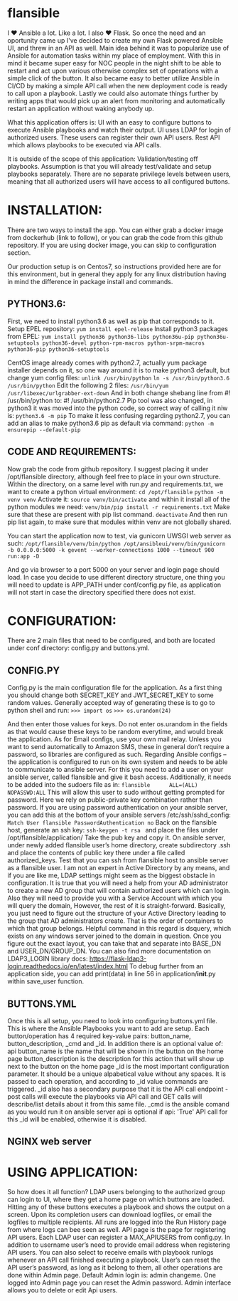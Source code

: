 # flansible

I ❤ Ansible a lot. Like a lot. I also ❤ Flask. So once the need and an oportunity came up I've decided to create my own Flask powered Ansible UI, and threw in an API as well.
Main idea behind it was to popularize use of Ansible for automation tasks within my place of employment. With this in mind it became super easy for NOC people in the night shift to be able to restart and act upon various otherwise complex set of operations with a simple click of the button.
It also became easy to better utilize Ansible in CI/CD by making a simple API call when the new deployment code is ready to call upon a playbook. Lastly we could also automate things further by writing apps that would pick up an alert from monitoring and automatically restart an application without waking anybody up.

What this application offers is: 
UI with an easy to configure buttons to execute Ansible playbooks and watch their output.
UI uses LDAP for login of authorized users. These users can register their own API users.
Rest API which allows playbooks to be executed via API calls.


It is outside of the scope of this application: 
Validation/testing off playbooks. Assumption is that you will already test/validate and setup playbooks separately.
There are no separate privilege levels between users, meaning that all authorized users will have access to all configured buttons.


# INSTALLATION:

There are two ways to install the app. You can either grab a docker image from dockerhub (link to follow), or you can grab the code from this github repository.
If you are using docker image, you can skip to configuration section.

Our production setup is on Centos7, so instructions provided here are for this environment, but in general they apply for any linux distribution having in mind the difference in package install and commands.

## PYTHON3.6:

First, we need to install python3.6 as well as pip that corresponds to it.
Setup EPEL repository:
`yum install epel-release`
Install python3 packages from EPEL:
`yum install python36 python36-libs python36u-pip python36u-setuptools python36-devel python-rpm-macros python-srpm-macros python36-pip python36-setuptools`

CentOS image already comes with python2.7, actually yum package installer depends on it, so one way around it is to make python3 default, but change yum config files:
`unlink /usr/bin/python`
`ln -s /usr/bin/python3.6 /usr/bin/python`
Edit the following 2 files:
`/usr/bin/yum`
`/usr/libexec/urlgrabber-ext-down`
And in both change shebang line from #! /usr/bin/python to: #! /usr/bin/python2.7
Pip tool was also changed, in python3 it was moved into the python code, so correct way of calling it niw is: 
`python3.6 -m pip`
To make it less confusing regarding python2.7, you can add an alias to make python3.6 pip as default via command:
`python -m ensurepip --default-pip`

## CODE AND REQUIREMENTS:

Now grab the code from github repository. I suggest placing it under /opt/flansible directory, although feel free to place in your own structure. Within the directory, on a same level with run.py and requirements.txt, we want to create a python virtual environment:
`cd /opt/flansible`
`python -m venv venv`
Activate it:
`source venv/bin/activate`
and within it install all of the python modules we need:
`venv/bin/pip install -r requirements.txt`
Make sure that these are present with pip list command.
`deactivate`
And then run pip list again, to make sure that modules within venv are not globally shared. 

You can start the application now to test, via gunicorn UWSGI web server as such:
`/opt/flansible/venv/bin/python /opt/ansibleui/venv/bin/gunicorn -b 0.0.0.0:5000 -k gevent --worker-connections 1000 --timeout 900 run:app -D`

And go via browser to a port 5000 on your server and login page should load.
In case you decide to use different directory structure, one thing you will need to update is APP_PATH under conf/config.py file, as application will not start in case the directory specified there does not exist.

# CONFIGURATION:

There are 2 main files that need to be configured, and both are located under conf directory: config.py and buttons.yml.

## CONFIG.PY

Config.py is the main configuration file for the application. 
As a first thing you should change both SECRET_KEY and JWT_SECRET_KEY to some random values.
Generally accepted way of generating these is to go to python shell and run: 
`>>> import os`
`>>> os.urandom(24)`
 
 And then enter those values for keys. Do not enter os.urandom in the fields as that would cause these keys to be random everytime, and would break the application.
As for Email configs, use your own mail relay. Unless you want to send automatically to Amazon SMS, these in general don’t require a password, so libraries are configured as such.
Regarding Ansible configs – the application is configured to run on its own system and needs to be able to communicate to ansible server. For this you need to add a user on your ansible server, called flansible and give it bash access. Additionally, it needs to be added into the sudoers file as in:
`flansible      ALL=(ALL) NOPASSWD:ALL`
This will allow this user to sudo without getting prompted for password. Here we rely on public-private key combination rather than password. If you are using password authentication on your ansible server, you can add this at the bottom of your ansible servers /etc/ssh/sshd_config:
`Match User flansible
                 PasswordAuthentication no`
 Back on the flansible host, generate an ssh key:
  `ssh-keygen -t rsa `
and place the files under /opt/flansible/application/
Take the pub key and copy it. On ansible server, under newly added flansible user’s home directory, create subdirectory .ssh and place the contents of public key there under a file called authorized_keys.
Test that you can ssh from flansible host to ansible server as a flansible user.
I am not an expert in Active Directory by any means, and if you are like me, LDAP settings might seem as the biggest obstacle in configuration. It is true that you will need a help from your AD administrator to create a new AD group that will contain authorized users which can login. Also they will need to provide you with a Service Account with which you will query the domain, However, the rest of it is straight-forward. Basically, you just need to figure out the structure of your Active Directory leading to the group that AD administrators create.  That is the order of containers to which that group belongs. 
Helpful command in this regard is dsquery, which exists on any windows server joined to the domain in question.  Once you figure out the exact layout, you can take that and separate into BASE_DN and USER_DN/GROUP_DN.  You can also find more documentation on LDAP3_LOGIN library docs: https://flask-ldap3-login.readthedocs.io/en/latest/index.html 
To debug further from an application side, you can add print(data) in line 56 in application/__init__.py within save_user function.

## BUTTONS.YML

Once this is all setup, you need to look into configuring buttons.yml file.
This is where the Ansible Playbooks you want to add are setup.
Each button/operation has 4 required key-value pairs: button_name, button_description, _cmd and _id.
In addition there is an optional value of: api
button_name is the name that will be shown in the button on the home page
button_description is the description for this action that will show up next to the button on the home page
_id is the most important configuration parameter. It should be a unique alpabetical value without any spaces. It is passed to each operation, and according to _id value commands are triggered.
_id also has a secondary purpose that it is the API call endpoint - post calls will execute the playbooks via API call and GET calls will describe/list details about it from this same file.
_cmd is the ansible comand as you would run it on ansible server
api is optional if api: 'True' API call for this _id will be enabled, otherwise it is disabled.

## NGINX web server

# USING APPLICATION:

So how does it all function? LDAP users belonging to the authorized group can login to UI, where they get a home page on which buttons are loaded. Hitting any of these buttons executes a playbook and shows the output on a screen. Upon its completion users can download logfiles, or email the logfiles to multiple recipients. All runs are logged into the Run History page from where logs can bee seen as well. 
API page is the page for registering API users. Each LDAP user can register a MAX_APIUSERS from config.py. In addition to username user’s need to provide email address when registering API users. You can also select to receive emails with playbook runlogs whenever an API call finished executing a playbook. User’s can reset the API user’s password, as long as it belong to them, all other operations are done within Admin page.
Default Admin login is: admin changeme. One logged into Admin page you can reset the Admin password. Admin interface allows you to delete or edit Api users. 

